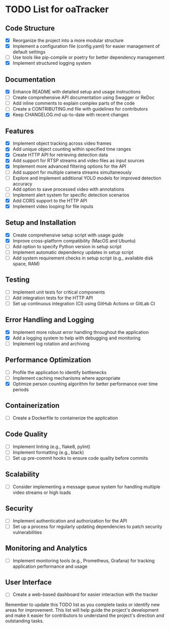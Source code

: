 # TODO List for oaTracker

## Code Structure

- [x] Reorganize the project into a more modular structure
- [x] Implement a configuration file (config.yaml) for easier management of default settings
- [ ] Use tools like pip-compile or poetry for better dependency management
- [x] Implement structured logging system

## Documentation

- [x] Enhance README with detailed setup and usage instructions
- [ ] Create comprehensive API documentation using Swagger or ReDoc
- [ ] Add inline comments to explain complex parts of the code
- [ ] Create a CONTRIBUTING.md file with guidelines for contributors
- [x] Keep CHANGELOG.md up-to-date with recent changes

## Features

- [x] Implement object tracking across video frames
- [x] Add unique object counting within specified time ranges
- [x] Create HTTP API for retrieving detection data
- [x] Add support for RTSP streams and video files as input sources
- [x] Implement more advanced filtering options for the API
- [ ] Add support for multiple camera streams simultaneously
- [ ] Explore and implement additional YOLO models for improved detection accuracy
- [ ] Add option to save processed video with annotations
- [ ] Implement alert system for specific detection scenarios
- [x] Add CORS support to the HTTP API
- [x] Implement video looping for file inputs

## Setup and Installation

- [x] Create comprehensive setup script with usage guide
- [x] Improve cross-platform compatibility (MacOS and Ubuntu)
- [ ] Add option to specify Python version in setup script
- [ ] Implement automatic dependency updates in setup script
- [ ] Add system requirement checks in setup script (e.g., available disk space, RAM)

## Testing

- [ ] Implement unit tests for critical components
- [ ] Add integration tests for the HTTP API
- [ ] Set up continuous integration (CI) using GitHub Actions or GitLab CI

## Error Handling and Logging

- [x] Implement more robust error handling throughout the application
- [x] Add a logging system to help with debugging and monitoring
- [ ] Implement log rotation and archiving

## Performance Optimization

- [ ] Profile the application to identify bottlenecks
- [ ] Implement caching mechanisms where appropriate
- [x] Optimize person counting algorithm for better performance over time periods

## Containerization

- [ ] Create a Dockerfile to containerize the application

## Code Quality

- [ ] Implement linting (e.g., flake8, pylint)
- [ ] Implement formatting (e.g., black)
- [ ] Set up pre-commit hooks to ensure code quality before commits

## Scalability

- [ ] Consider implementing a message queue system for handling multiple video streams or high loads

## Security

- [ ] Implement authentication and authorization for the API
- [ ] Set up a process for regularly updating dependencies to patch security vulnerabilities

## Monitoring and Analytics

- [ ] Implement monitoring tools (e.g., Prometheus, Grafana) for tracking application performance and usage

## User Interface

- [ ] Create a web-based dashboard for easier interaction with the tracker

Remember to update this TODO list as you complete tasks or identify new areas for improvement. This list will help guide the project's development and make it easier for contributors to understand the project's direction and outstanding tasks.
